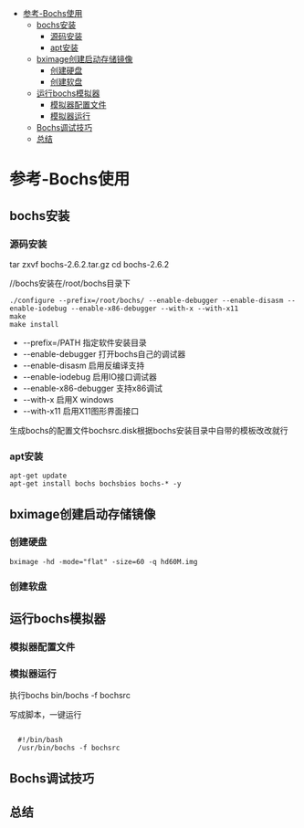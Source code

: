 <!-- TOC depthFrom:1 depthTo:6 withLinks:1 updateOnSave:1 orderedList:0 -->

- [参考-Bochs使用](#参考-bochs使用)
	- [bochs安装](#bochs安装)
		- [源码安装](#源码安装)
		- [apt安装](#apt安装)
	- [bximage创建启动存储镜像](#bximage创建启动存储镜像)
		- [创建硬盘](#创建硬盘)
		- [创建软盘](#创建软盘)
	- [运行bochs模拟器](#运行bochs模拟器)
		- [模拟器配置文件](#模拟器配置文件)
		- [模拟器运行](#模拟器运行)
	- [Bochs调试技巧](#bochs调试技巧)
	- [总结](#总结)

<!-- /TOC -->
# 参考-Bochs使用


## bochs安装

### 源码安装

tar zxvf bochs-2.6.2.tar.gz
cd bochs-2.6.2

//bochs安装在/root/bochs目录下

```
./configure --prefix=/root/bochs/ --enable-debugger --enable-disasm --enable-iodebug --enable-x86-debugger --with-x --with-x11
make
make install
```

* --prefix=/PATH 指定软件安装目录
* --enable-debugger 打开bochs自己的调试器
* --enable-disasm 启用反编译支持
* --enable-iodebug 启用IO接口调试器
* --enable-x86-debugger 支持x86调试
* --with-x 启用X windows
* --with-x11 启用X11图形界面接口

生成bochs的配置文件bochsrc.disk根据bochs安装目录中自带的模板改改就行


### apt安装

```
apt-get update
apt-get install bochs bochsbios bochs-* -y
```

## bximage创建启动存储镜像

### 创建硬盘

    bximage -hd -mode="flat" -size=60 -q hd60M.img

### 创建软盘

## 运行bochs模拟器

### 模拟器配置文件

### 模拟器运行

执行bochs
bin/bochs -f bochsrc


写成脚本，一键运行

```

  #!/bin/bash
  /usr/bin/bochs -f bochsrc

```


## Bochs调试技巧



## 总结
